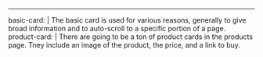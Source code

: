 ---
basic-card: |
  The basic card is used for various reasons, generally to give broad information and to auto-scroll to a specific portion of a page.
product-card: |
  There are going to be a ton of product cards in the products page. Tney include an image of the product, the price, and a link to buy.
